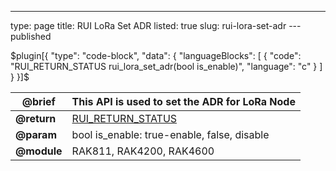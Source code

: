 ---
type: page
title: RUI LoRa Set ADR
listed: true
slug: rui-lora-set-adr
---published

$plugin[{
    "type": "code-block",
    "data": {
        "languageBlocks": [
            {
                "code": "RUI_RETURN_STATUS rui_lora_set_adr(bool is_enable)",
                "language": "c"
            }
        ]
    }
}]$

| **@brief** | This API is used to set the ADR for LoRa Node | 
| ---- | ---- | 
| **@return** | [RUI_RETURN_STATUS](https://doc.rakwireless.com/developer-tools/developer-tools/getting-started#rui_return_status) | 
| **@param** | bool is_enable: true-enable, false, disable | 
| **@module** | RAK811, RAK4200, RAK4600 | 


